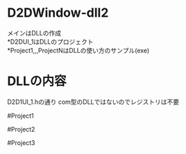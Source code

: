 # D2DWindow-dll2
メインはDLLの作成  
*D2DUI_1はDLLのプロジェクト  
*Project1,,,ProjectNはDLLの使い方のサンプル(exe)  

# DLLの内容  
D2D1UI_1.hの通り
com型のDLLではないのでレジストリは不要

#Project1

#Project2

#Project3
